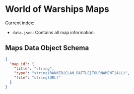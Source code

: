 # World of Warships Maps

Current index:

- `data.json`: Contains all map information.

## Maps Data Object Schema

```json
{
  "map_id": {
    "title": "string",
    "type": "string(RANKED|CLAN_BATTLE|TOURNAMENT|ALL)",
    "file": "string(URL)"
  }
}
```


